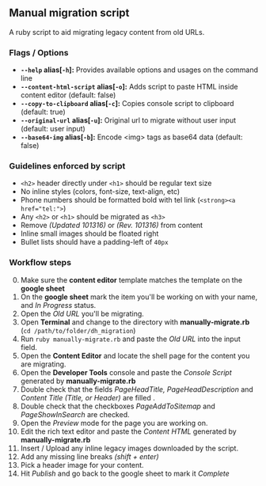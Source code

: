 ## Manual migration script
A ruby script to aid migrating legacy content from old URLs.

### Flags / Options
- **`--help` alias[`-h`]:** Provides available options and usages on the command line
- **`--content-html-script` alias[`-o`]:** Adds script to paste HTML inside content editor (default: false)
- **`--copy-to-clipboard` alias[`-c`]:** Copies console script to clipboard (default: true)
- **`--original-url` alias[`-u`]:** Original url to migrate without user input (default: user input)
- **`--base64-img` alias[`-b`]:** Encode \<img\> tags as base64 data (default: false)

### Guidelines enforced by script
- `<h2>` header directly under `<h1>` should be regular text size
- No inline styles (colors, font-size, text-align, etc)
- Phone numbers should be formatted bold with tel link (`<strong><a href="tel:">`)
- Any `<h2>` or `<h1>` should be migrated as `<h3>`
- Remove _(Updated 101316)_ or _(Rev. 101316)_ from content
- Inline small images should be floated right
- Bullet lists should have a padding-left of `40px`

### Workflow steps
0. Make sure the **content editor** template matches the template on the **google sheet**
1. On the **google sheet** mark the item you'll be working on with your name, and _In Progress_ status.
2. Open the _Old URL_ you'll be migrating.
3. Open **Terminal** and change to the directory with **manually-migrate.rb** (`cd /path/to/folder/dh_migration`)
4. Run `ruby manually-migrate.rb` and paste the _Old URL_ into the input field.
5. Open the **Content Editor** and locate the shell page for the content you are migrating.
6. Open the **Developer Tools** console and paste the _Console Script_ generated by **manually-migrate.rb**
7. Double check that the fields _PageHeadTitle, PageHeadDescription_ and _Content Title (Title, or Header)_ are filled .
8. Double check that the checkboxes _PageAddToSitemap_ and _PageShowInSearch_ are checked.
9. Open the _Preview_ mode for the page you are working on.
10. Edit the rich text editor and paste the _Content HTML_ generated by **manually-migrate.rb**
11. Insert / Upload any inline legacy images downloaded by the script.
12. Add any missing line breaks _(shift + enter)_
13. Pick a header image for your content.
14. Hit _Publish_ and go back to the google sheet to mark it _Complete_

